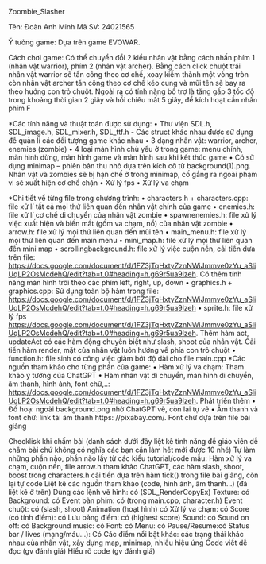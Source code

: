 Zoombie_Slasher

Tên: Đoàn Anh Minh 
Mã SV: 24021565

Ý tưởng game: Dựa trên game EVOWAR. 

Cách chơi game: Có thể chuyển đổi 2 kiểu nhân vật bằng cách nhấn phím 1 (nhân vật warrior), phím 2 (nhân vật archer). Bằng cách click chuột trái nhân vật warrior sẽ tấn công theo cơ chế, xoay kiếm thành một vòng tròn còn nhân vật archer tấn công theo cơ chế kéo cung và mũi tên sẽ bay ra theo hướng con trỏ chuột. Ngoài ra có tính năng bổ trợ là tăng gấp 3 tốc độ trong khoảng thời gian 2 giây và hồi chiêu mất 5 giây, để kích hoạt cần nhấn phím F

*Các tính năng và thuật toán được sử dụng:
•	Thư viện SDL.h, SDL_image.h, SDL_mixer.h, SDL_ttf.h - Các struct khác nhau được sử dụng để quản lí các đối tượng game khác nhau
•	3 dạng nhân vật: warrior, archer, enemies (zombie)
•	4 loại màn hình chủ yếu ở trong game: menu chính, màn hình dừng, màn hình game và màn hình sau khi kết thúc game
•	Có sử dụng minimap – phiên bản thu nhỏ dựa trên kích cỡ từ background(1).png. Nhân vật và zombies sẽ bị hạn chế ở trong minimap, cố gắng ra ngoài phạm vi sẽ xuất hiện cơ chế chặn
•	Xử lý fps
•	Xử lý va chạm 

*Chi tiết về từng file trong chương trình:
•	characters.h + characters.cpp: file xử lí tất cả mọi thứ liên quan đến nhân vật chính của game
•	enemies.h: file xử lí cơ chế di chuyển của nhân vật zombie 
•	spawnenemies.h: file xử lý việc xuất hiện và biến mất (gồm va chạm, nổ) của nhân vật zombie
•	arrow.h: file xử  lý mọi thứ liên quan đến mũi tên
•	main_menu.h: file xử lý mọi thứ liên quan đến main menu
•	mini_map.h: file xử lý mọi thứ liên quan đến mini map
•	scrollingbackground.h: file xử lý việc cuộn nền, cải tiến dựa trên file: https://docs.google.com/document/d/1FZ3jTqHxtyZznNWiJmmve0zYu_aSliUqLP2OsMcdehQ/edit?tab=t.0#heading=h.g69r5ua9lzeh. Có thêm tính năng màn hình trôi theo các phím left, right, up, down
•	graphics.h + graphics.cpp: Sử dụng toàn bộ hàm trong file: https://docs.google.com/document/d/1FZ3jTqHxtyZznNWiJmmve0zYu_aSliUqLP2OsMcdehQ/edit?tab=t.0#heading=h.g69r5ua9lzeh
•	sprite.h: file xử lý fps https://docs.google.com/document/d/1FZ3jTqHxtyZznNWiJmmve0zYu_aSliUqLP2OsMcdehQ/edit?tab=t.0#heading=h.g69r5ua9lzeh. Thêm hàm act, updateAct có các hàm động chuyên biệt như slash, shoot của nhân vật. Cải tiến hàm render, mặt của nhân vật luôn hướng về phía con trỏ chuột
•	function.h: file sinh có công việc giảm bớt độ dài cho file main.cpp
*Các nguồn tham khảo cho từng phần của game:
•	Hàm xử lý va chạm: Tham khảo ý tưởng của ChatGPT
•	Hàm nhân vật di chuyển, màn hình di chuyển, âm thanh, hình ảnh, font chữ,..: https://docs.google.com/document/d/1FZ3jTqHxtyZznNWiJmmve0zYu_aSliUqLP2OsMcdehQ/edit?tab=t.0#heading=h.g69r5ua9lzeh. Phát triển thêm
•	Đồ hoạ: ngoài background.png nhờ ChatGPT vẽ, còn lại tự vẽ
•	Âm thanh và font chữ: link tải âm thanh https: //pixabay.com/. Font chữ dựa trên file bài giảng

Checklisk khi chấm bài (danh sách dưới đây liệt kê tính năng để giáo viên dễ chấm bài chứ không có nghĩa các bạn cần làm hết mới được 10 nhé)
Tự làm những phần nào, phần nào lấy từ các kiểu tutorial/code mẫu: Hàm xử lý va chạm, cuộn nền, file arrow.h tham khảo ChatGPT, các hàm slash, shoot, boost trong characters.h cải tiến dựa trên hàm tick() trong file bài giảng, còn lại tự code
Liệt kê các nguồn tham khảo (code, hình ảnh, âm thanh...) (đã liệt kê ở trên)
Dùng các lệnh vẽ hình: có (SDL_RenderCopyEx)
Texture: có
Background: có
Event bàn phím: có (trong main.cpp, character.h)
Event chuột: có (slash, shoot)
Animation (hoạt hình) có
Xử lý va chạm: có
Score (có tính điểm): có 
Lưu bảng điểm: có (highest score)
Sound: có 
Sound on off: có
Background music: có
Font: có 
Menu: có 
Pause/Resume:có
Status bar / lives (mạng/máu...): Có
Các điểm nổi bật khác: các trạng thái khác nhau của nhân vật, xây dựng map, minimap, nhiều hiệu ứng
Code viết dễ đọc (gv đánh giá)
Hiểu rõ code (gv đánh giá)
